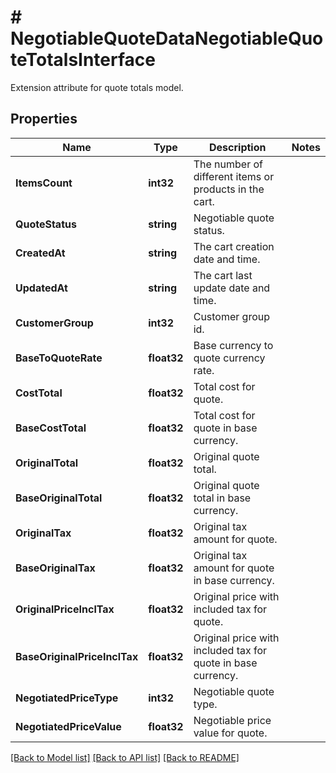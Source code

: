# # NegotiableQuoteDataNegotiableQuoteTotalsInterface
Extension attribute for quote totals model.

## Properties 


Name | Type | Description | Notes
------------ | ------------- | ------------- | -------------
**ItemsCount**| **int32** | The number of different items or products in the cart.  |
**QuoteStatus**| **string** | Negotiable quote status.  |
**CreatedAt**| **string** | The cart creation date and time.  |
**UpdatedAt**| **string** | The cart last update date and time.  |
**CustomerGroup**| **int32** | Customer group id.  |
**BaseToQuoteRate**| **float32** | Base currency to quote currency rate.  |
**CostTotal**| **float32** | Total cost for quote.  |
**BaseCostTotal**| **float32** | Total cost for quote in base currency.  |
**OriginalTotal**| **float32** | Original quote total.  |
**BaseOriginalTotal**| **float32** | Original quote total in base currency.  |
**OriginalTax**| **float32** | Original tax amount for quote.  |
**BaseOriginalTax**| **float32** | Original tax amount for quote in base currency.  |
**OriginalPriceInclTax**| **float32** | Original price with included tax for quote.  |
**BaseOriginalPriceInclTax**| **float32** | Original price with included tax for quote in base currency.  |
**NegotiatedPriceType**| **int32** | Negotiable quote type.  |
**NegotiatedPriceValue**| **float32** | Negotiable price value for quote.  |


[[Back to Model list]](../../README.md#models) [[Back to API list]](../../README.md#endpoints) [[Back to README]](../../README.md)

